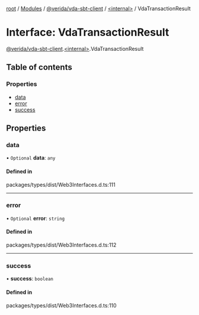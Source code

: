 [root](../README.md) / [Modules](../modules.md) / [@verida/vda-sbt-client](../modules/verida_vda_sbt_client.md) / [<internal\>](../modules/verida_vda_sbt_client._internal_.md) / VdaTransactionResult

# Interface: VdaTransactionResult

[@verida/vda-sbt-client](../modules/verida_vda_sbt_client.md).[<internal\>](../modules/verida_vda_sbt_client._internal_.md).VdaTransactionResult

## Table of contents

### Properties

- [data](verida_vda_sbt_client._internal_.VdaTransactionResult.md#data)
- [error](verida_vda_sbt_client._internal_.VdaTransactionResult.md#error)
- [success](verida_vda_sbt_client._internal_.VdaTransactionResult.md#success)

## Properties

### data

• `Optional` **data**: `any`

#### Defined in

packages/types/dist/Web3Interfaces.d.ts:111

___

### error

• `Optional` **error**: `string`

#### Defined in

packages/types/dist/Web3Interfaces.d.ts:112

___

### success

• **success**: `boolean`

#### Defined in

packages/types/dist/Web3Interfaces.d.ts:110
